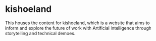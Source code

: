 # kishoeland
This houses the content for kishoeland, which is a website that aims to inform and explore the future of work with Artificial Intelligence through storytelling and technical demoes.
